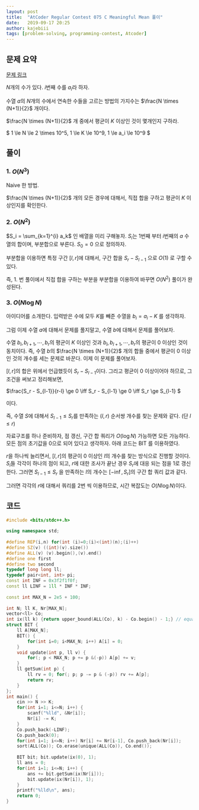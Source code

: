 ```yaml
---
layout: post
title:  "AtCoder Regular Contest 075 C Meaningful Mean 풀이"
date:   2019-09-17 20:25
author: kajebiii
tags: [problem-solving, programming-contest, Atcoder]
---
```


## 문제 요약
[문제 링크](https://atcoder.jp/contests/arc075/tasks/arc075_c)

$N$개의 수가 있다. $i$번째 수를 $a_i$라 하자.

수열 $a$의 $N$개의 수에서 연속한 수들을 고르는 방법의 가지수는 $\frac{N \times (N+1)}{2}$ 개이다.

$\frac{N \times (N+1)}{2}$ 개 중에서 평균이 $K$ 이상인 것이 몇개인지 구하라.

$ 1 \le N \le 2 \times 10^5, 1 \le K \le 10^9, 1 \le a_i \le 10^9 $

## 풀이
### 1. $O(N^3)$
Naive 한 방법.

$\frac{N \times (N+1)}{2}$ 개의 모든 경우에 대해서, 직접 합을 구하고 평균이 $K$ 이상인지를 확인한다.

### 2. $O(N^2)$

$S_i = \sum_{k=1}^{i} a_k$ 인 배열을 미리 구해놓자. $S_i$는 $1$번째 부터 $i$번째의 $a$ 수열의 합이며, 부분합으로 부른다. $S_0 = 0$ 으로 정의하자.

부분합을 이용하면 특정 구간 $[l, r]$에 대해서, 구간 합을 $S_r - S_{l-1}$ 으로 $O(1)$ 로 구할 수 있다.

즉, 1. 번 풀이에서 직접 합을 구하는 부분을 부분합을 이용하여 바꾸면 $O(N^2)$ 풀이가 완성된다.

### 3. $O(N \log N)$
아이디어를 소개한다. 입력받은 수에 모두 $K$를 빼준 수열을 $b_i = a_i - K$ 를 생각하자.

그럼 이제 수열 $a$에 대해서 문제를 풀지말고, 수열 $b$에 대해서 문제를 풀어보자.

수열 $b_l, b_{l+1}, \cdots, b_{r}$의 평균이 $K$ 이상인 것과 $b_l, b_{l+1}, \cdots, b_{r}$의 평균이 $0$ 이상인 것이 동치이다.
  즉, 수열 $b$의 $\frac{N \times (N+1)}{2}$ 개의 합들 중에서 평균이 $0$ 이상인 것의 개수를 세는 문제로 바꾼다.
	이제 이 문제를 풀어보자.

$[l, r]$의 합은 위에서 언급했듯이 $S_r - S_{l-1}$이다. 그리고 평균이 $0$ 이상이어야 하므로, 그 조건을 써보고 정리해보면,

$\frac{S_r - S_{l-1}}{r-l} \ge 0 \iff S_r - S_{l-1} \ge 0 \iff S_r \ge S_{l-1} $

이다.

즉, 수열 $S$에 대해서 $S_{l-1} \le S_{r}$를 만족하는 $(l, r)$ 순서쌍 개수를 찾는 문제와 같다. (단 $l \le r$)

자료구조를 하나 준비하자, 점 갱신, 구간 합 쿼리가 $O(\log N)$ 가능하면 모든 가능하다. 
  모든 점의 초기값을 $0$으로 되어 있다고 생각하자.
  아래 코드는 BIT 를 이용하였다.

$r$을 하나씩 늘리면서, $[l, r]$의 평균이 $0$ 이상인 $l$의 개수를 찾는 방식으로 진행할 것이다. 
  $S_i$들 각각이 하나의 점이 되고, $r$에 대한 조사가 끝난 경우 $S_r$에 대응 되는 점을 $1$로 갱신한다.
  그러면 $S_{l-1} \le S_r$ 을 만족하는 $l$의 개수는 $[-\inf, S_r]$의 구간 합 쿼리 값과 같다.

그러면 각각의 $r$에 대해서 쿼리를 $2$번 씩 이용하므로, 시간 복잡도는 $O (N \log N)$이다.


## 코드
```cpp
#include <bits/stdc++.h>
 
using namespace std;
 
#define REP(i,n) for(int (i)=0;(i)<(int)(n);(i)++)
#define SZ(v) ((int)(v).size())
#define ALL(v) (v).begin(),(v).end()
#define one first
#define two second
typedef long long ll;
typedef pair<int, int> pi;
const int INF = 0x3f2f1f0f;
const ll LINF = 1ll * INF * INF;
 
const int MAX_N = 2e5 + 100;
 
int N; ll K, Nr[MAX_N];
vector<ll> Co;
int ix(ll k) {return upper_bound(ALL(Co), k) - Co.begin() - 1;} // equal less (max index)
struct BIT {
	ll A[MAX_N];
	BIT() {
		for(int i=0; i<MAX_N; i++) A[i] = 0;
	}
	void update(int p, ll v) {
		for(; p < MAX_N; p += p &(-p)) A[p] += v;
	}
	ll getSum(int p) {
		ll rv = 0; for(; p; p -= p & (-p)) rv += A[p];
		return rv;
	}
};
int main() {
	cin >> N >> K; 
	for(int i=1; i<=N; i++) {
		scanf("%lld", &Nr[i]);
		Nr[i] -= K;
	}
	Co.push_back(-LINF);
	Co.push_back(0);
	for(int i=1; i<=N; i++) Nr[i] += Nr[i-1], Co.push_back(Nr[i]);
	sort(ALL(Co)); Co.erase(unique(ALL(Co)), Co.end());
 
	BIT bit; bit.update(ix(0), 1);
	ll ans = 0;
	for(int i=1; i<=N; i++) {
		ans += bit.getSum(ix(Nr[i]));
		bit.update(ix(Nr[i]), 1);
	}
	printf("%lld\n", ans);
	return 0;
}
```
